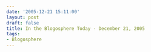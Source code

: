 ```yaml
---
date: '2005-12-21 15:11:00'
layout: post
draft: false
title: In the Blogosphere Today - December 21, 2005
tags:
- Blogosphere
---
```


